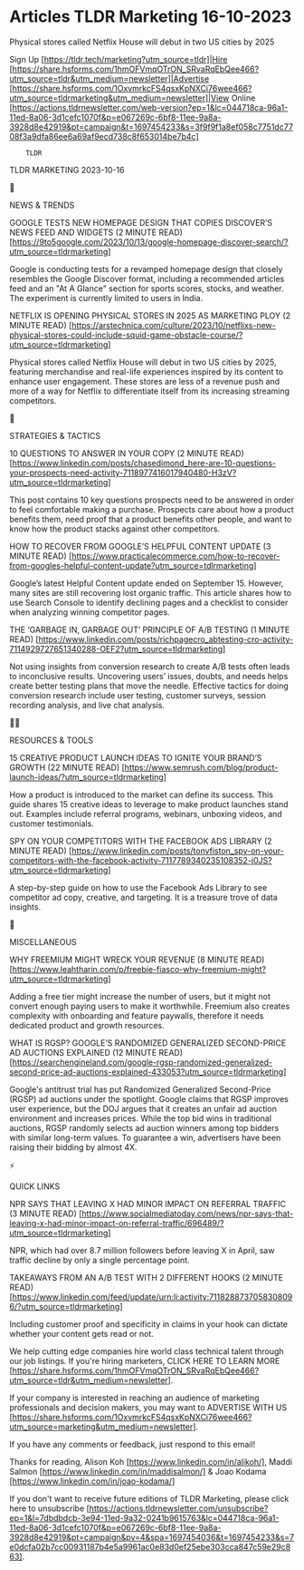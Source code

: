 # Articles TLDR Marketing 16-10-2023

Physical stores called Netflix House will debut in two US cities by
2025  

Sign Up [https://tldr.tech/marketing?utm_source=tldr]|Hire
[https://share.hsforms.com/1hmOFVmqOTrON_SRvaRqEbQee466?utm_source=tldr&utm_medium=newsletter]|Advertise
[https://share.hsforms.com/1OxvmrkcFS4qsxKpNXCi76wee466?utm_source=tldrmarketing&utm_medium=newsletter]|View
Online
[https://actions.tldrnewsletter.com/web-version?ep=1&lc=044718ca-96a1-11ed-8a06-3d1cefc1070f&p=e067269c-6bf8-11ee-9a8a-3928d8e42919&pt=campaign&t=1697454233&s=3f9f9f1a8ef058c7751dc7708f3a9dfa86ee6a69af9ecd738c8f653014be7b4c]


		TLDR 

TLDR MARKETING 2023-10-16

📱 

NEWS & TRENDS

 GOOGLE TESTS NEW HOMEPAGE DESIGN THAT COPIES DISCOVER’S NEWS FEED
AND WIDGETS (2 MINUTE READ)
[https://9to5google.com/2023/10/13/google-homepage-discover-search/?utm_source=tldrmarketing]


 Google is conducting tests for a revamped homepage design that
closely resembles the Google Discover format, including a recommended
articles feed and an "At A Glance" section for sports scores, stocks,
and weather. The experiment is currently limited to users in India. 

 NETFLIX IS OPENING PHYSICAL STORES IN 2025 AS MARKETING PLOY (2
MINUTE READ)
[https://arstechnica.com/culture/2023/10/netflixs-new-physical-stores-could-include-squid-game-obstacle-course/?utm_source=tldrmarketing]


 Physical stores called Netflix House will debut in two US cities by
2025, featuring merchandise and real-life experiences inspired by its
content to enhance user engagement. These stores are less of a revenue
push and more of a way for Netflix to differentiate itself from its
increasing streaming competitors. 

🚀 

STRATEGIES & TACTICS

 10 QUESTIONS TO ANSWER IN YOUR COPY (2 MINUTE READ)
[https://www.linkedin.com/posts/chasedimond_here-are-10-questions-your-prospects-need-activity-7118977416017940480-H3zV?utm_source=tldrmarketing]


 This post contains 10 key questions prospects need to be answered in
order to feel comfortable making a purchase. Prospects care about how
a product benefits them, need proof that a product benefits other
people, and want to know how the product stacks against other
competitors. 

 HOW TO RECOVER FROM GOOGLE’S HELPFUL CONTENT UPDATE (3 MINUTE READ)
[https://www.practicalecommerce.com/how-to-recover-from-googles-helpful-content-update?utm_source=tdlrmarketing]


 Google’s latest Helpful Content update ended on September 15.
However, many sites are still recovering lost organic traffic. This
article shares how to use Search Console to identify declining pages
and a checklist to consider when analyzing winning competitor pages. 

 THE ‘GARBAGE IN, GARBAGE OUT’ PRINCIPLE OF A/B TESTING (1 MINUTE
READ)
[https://www.linkedin.com/posts/richpagecro_abtesting-cro-activity-7114929727651340288-OEF2?utm_source=tldrmarketing]


 Not using insights from conversion research to create A/B tests often
leads to inconclusive results. Uncovering users’ issues, doubts, and
needs helps create better testing plans that move the needle.
Effective tactics for doing conversion research include user testing,
customer surveys, session recording analysis, and live chat analysis. 

🧑‍💻 

RESOURCES & TOOLS

 15 CREATIVE PRODUCT LAUNCH IDEAS TO IGNITE YOUR BRAND’S GROWTH (22
MINUTE READ)
[https://www.semrush.com/blog/product-launch-ideas/?utm_source=tldrmarketing]


 How a product is introduced to the market can define its success.
This guide shares 15 creative ideas to leverage to make product
launches stand out. Examples include referral programs, webinars,
unboxing videos, and customer testimonials. 

 SPY ON YOUR COMPETITORS WITH THE FACEBOOK ADS LIBRARY (2 MINUTE READ)
[https://www.linkedin.com/posts/tonyfiston_spy-on-your-competitors-with-the-facebook-activity-7117789340235108352-j0JS?utm_source=tldrmarketing]


 A step-by-step guide on how to use the Facebook Ads Library to see
competitor ad copy, creative, and targeting. It is a treasure trove of
data insights. 

🎁 

MISCELLANEOUS

 WHY FREEMIUM MIGHT WRECK YOUR REVENUE (8 MINUTE READ)
[https://www.leahtharin.com/p/freebie-fiasco-why-freemium-might?utm_source=tldrmarketing]


 Adding a free tier might increase the number of users, but it might
not convert enough paying users to make it worthwhile. Freemium also
creates complexity with onboarding and feature paywalls, therefore it
needs dedicated product and growth resources. 

 WHAT IS RGSP? GOOGLE’S RANDOMIZED GENERALIZED SECOND-PRICE AD
AUCTIONS EXPLAINED (12 MINUTE READ)
[https://searchengineland.com/google-rgsp-randomized-generalized-second-price-ad-auctions-explained-433053?utm_source=tldrmarketing]


 Google's antitrust trial has put Randomized Generalized Second-Price
(RGSP) ad auctions under the spotlight. Google claims that RGSP
improves user experience, but the DOJ argues that it creates an unfair
ad auction environment and increases prices. While the top bid wins in
traditional auctions, RGSP randomly selects ad auction winners among
top bidders with similar long-term values. To guarantee a win,
advertisers have been raising their bidding by almost 4X. 

⚡ 

QUICK LINKS

 NPR SAYS THAT LEAVING X HAD MINOR IMPACT ON REFERRAL TRAFFIC (3
MINUTE READ)
[https://www.socialmediatoday.com/news/npr-says-that-leaving-x-had-minor-impact-on-referral-traffic/696489/?utm_source=tldrmarketing]


 NPR, which had over 8.7 million followers before leaving X in April,
saw traffic decline by only a single percentage point. 

 TAKEAWAYS FROM AN A/B TEST WITH 2 DIFFERENT HOOKS (2 MINUTE READ)
[https://www.linkedin.com/feed/update/urn:li:activity:7118288737058308096/?utm_source=tldrmarketing]


 Including customer proof and specificity in claims in your hook can
dictate whether your content gets read or not. 

 We help cutting edge companies hire world class technical talent
through our job listings. If you're hiring marketers, CLICK HERE TO
LEARN MORE
[https://share.hsforms.com/1hmOFVmqOTrON_SRvaRqEbQee466?utm_source=tldr&utm_medium=newsletter].


If your company is interested in reaching an audience of marketing
professionals and decision makers, you may want to ADVERTISE WITH US
[https://share.hsforms.com/1OxvmrkcFS4qsxKpNXCi76wee466?utm_source=marketing&utm_medium=newsletter].


If you have any comments or feedback, just respond to this email! 

Thanks for reading, 
Alison Koh [https://www.linkedin.com/in/alikoh/], Maddi Salmon
[https://www.linkedin.com/in/maddisalmon/] & Joao Kodama
[https://www.linkedin.com/in/joao-kodama/] 

If you don't want to receive future editions of TLDR Marketing,
please click here to unsubscribe
[https://actions.tldrnewsletter.com/unsubscribe?ep=1&l=7dbdbdcb-3e94-11ed-9a32-0241b9615763&lc=044718ca-96a1-11ed-8a06-3d1cefc1070f&p=e067269c-6bf8-11ee-9a8a-3928d8e42919&pt=campaign&pv=4&spa=1697454036&t=1697454233&s=7e0dcfa02b7cc00931187b4e5a9961ac0e83d0ef25ebe303cca847c59e29c863].